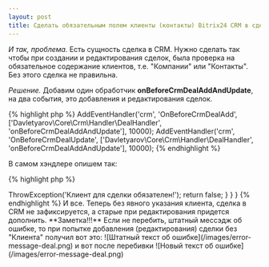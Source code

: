 ```yaml
---
layout: post
title: Сделать обязательным полем клиенты (контакты) Bitrix24 CRM в сделках.
---
```


*И так, проблема.*
Есть сущность сделка в CRM. Нужно сделать так чтобы при создании и редактирования сделок, была проверка на обязательное
содержание клиентов, т.е. "Компании" или "Контакты". Без этого сделка не правильна.

*Решение.*
Добавим один обработчик **onBeforeCrmDealAddAndUpdate**, на два события, это добавления и редактирования сделок.

{% highlight php %}
AddEventHandler('crm', 'OnBeforeCrmDealAdd', ['Davletyarov\Core\Crm\Handler\DealHandler', 'onBeforeCrmDealAddAndUpdate'], 10000);
AddEventHandler('crm', 'OnBeforeCrmDealUpdate', ['Davletyarov\Core\Crm\Handler\DealHandler', 'onBeforeCrmDealAddAndUpdate'], 10000);
{% endhighlight %}

В самом хэндлере опишем так:

{% highlight php %}
<?php

namespace Davletyarov\Core\Crm\Handler;

class DealHandler
{
    public function onBeforeCrmDealAddAndUpdate(&$arFields)
    {
        if (!$arFields['COMPANY_ID'] && !$arFields['CONTACT_BINDINGS']) {
            // перебиваем штатный сообщение об ошибке
            $arFields['RESULT_MESSAGE'] = 'Клиент для сделки обязателен!';
            $GLOBALS['APPLICATION']->ThrowException('Клиент для сделки обязателен!');
            return false;
        }
    }
}
{% endhighlight %}

И все. Теперь без явного указания клиента, сделка в CRM не зафиксируется, а старые при редактирования придется дополнить.

**Заметка!!!**
Если не перебить, штатный мессэдж об ошибке, то при попытке добавления (редактирования) сделки без "Клиента" получил вот это:
![Штатный текст об ошибке](/images/error-message-deal.png)

и вот после перебивки
![Новый текст об ошибке](/images/error-message-deal.png)


